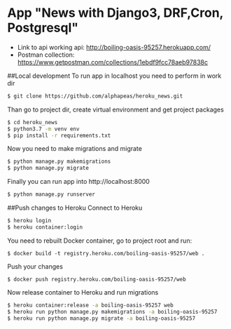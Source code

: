# App "News with Django3, DRF,Cron, Postgresql"
* Link to api working api: http://boiling-oasis-95257.herokuapp.com/
* Postman collection: https://www.getpostman.com/collections/1ebdf9fcc78aeb97838c

##Local development
To run app in localhost you need to perform in work dir
```bash
$ git clone https://github.com/alphapeas/heroku_news.git
```
Than go to project dir, create virtual environment and get project packages
```bash
$ cd heroku_news
$ python3.7 -m venv env
$ pip install -r requirements.txt
```
Now you need to make migrations and migrate
```bash
$ python manage.py makemigrations
$ python manage.py migrate
```
Finally you can run app into http://localhost:8000
```bash
$ python manage.py runserver
```

##Push changes to Heroku
Connect to Heroku
```bash
$ heroku login
$ heroku container:login
```
You need to rebuilt Docker container, go to project root and run:
```
$ docker build -t registry.heroku.com/boiling-oasis-95257/web .
```
Push your changes
```
$ docker push registry.heroku.com/boiling-oasis-95257/web
```
Now release container to Heroku and run migrations
```bash
$ heroku container:release -a boiling-oasis-95257 web
$ heroku run python manage.py makemigrations -a boiling-oasis-95257
$ heroku run python manage.py migrate -a boiling-oasis-95257
```